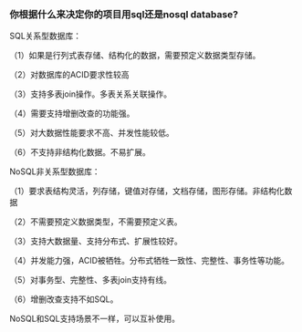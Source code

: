 ### 你根据什么来决定你的项目用sql还是nosql database?

SQL关系型数据库：

（1）如果是行列式表存储、结构化的数据，需要预定义数据类型存储。

（2）对数据库的ACID要求性较高

（3）支持多表join操作。多表关系关联操作。

（4）需要支持增删改查的功能强。

（5）对大数据性能要求不高、并发性能较低。

（6）不支持非结构化数据。不易扩展。



NoSQL非关系型数据库：

（1）要求表结构灵活，列存储，键值对存储，文档存储，图形存储。非结构化数据

（2）不需要预定义数据类型，不需要预定义表。

（3）支持大数据量、支持分布式、扩展性较好。

（4）并发能力强，ACID被牺牲。分布式牺牲一致性、完整性、事务性等功能。

（5）对事务型、完整性、多表join支持有线。

（6）增删改查支持不如SQL。



NoSQL和SQL支持场景不一样，可以互补使用。